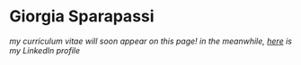 # Giorgia Sparapassi

_my curriculum vitae will soon appear on this page! in the meanwhile, [here](https://www.linkedin.com/in/giorgia-sparapassi/) is my LinkedIn profile_
